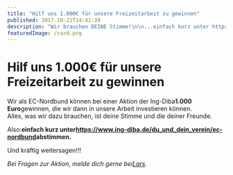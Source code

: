 ```yaml
---
title: "Hilf uns 1.000€ für unsere Freizeitarbeit zu gewinnen"
published: 2017-10-21T14:41:39
description: "Wir brauchen DEINE Stimme!\n\n...einfach kurz unter https://www.ing-diba.de/verein/app/club/societydetails/3241e054-c8c7-4ce9-99e7-9a121c99cdaf abstimmen & mit deinen Freunden teilen!\n\n#WirSindDerNordbund #meinEC #Abstimmen"
featuredImage: /card.png
---
```


# Hilf uns 1.000€ für unsere Freizeitarbeit zu gewinnen

<p>Wir als EC-Nordbund können bei einer Aktion der Ing-Diba<strong>1.000 Euro</strong>gewinnen, die wir dann in unsere Arbeit investieren können.<br>Alles, was wir dazu brauchen, ist deine Stimme und die deiner Freunde.</p><p>Also:<strong>einfach kurz unter<a href="https://www.ing-diba.de/verein/app/club/societydetails/3241e054-c8c7-4ce9-99e7-9a121c99cdaf" target="_blank" rel="noopener">https://www.ing-diba.de/du_und_dein_verein/ec-nordbund</a>abstimmen.</strong></p><p>Und kräftig weitersagen!!!</p><p><em>Bei Fragen zur Aktion, melde dich gerne bei<a href="mailto:Lars Hennen <info@ec-nordbund.de>?subject=Ing-Diba - Du und Dein Verein Aktion">Lars</a>.</em></p>